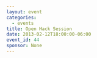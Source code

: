 ```yaml
---
layout: event
categories: 
  - events
title: Open Hack Session
date: 2013-02-12T18:00:00-06:00
event_id: 44
sponsor: None
---
```



